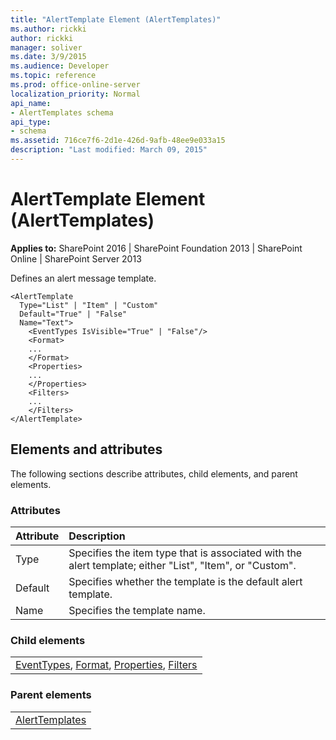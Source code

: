 ```yaml
---
title: "AlertTemplate Element (AlertTemplates)"
ms.author: rickki
author: rickki
manager: soliver
ms.date: 3/9/2015
ms.audience: Developer
ms.topic: reference
ms.prod: office-online-server
localization_priority: Normal
api_name:
- AlertTemplates schema
api_type:
- schema
ms.assetid: 716ce7f6-2d1e-426d-9afb-48ee9e033a15
description: "Last modified: March 09, 2015"
---
```


# AlertTemplate Element (AlertTemplates)

 
  
 **Applies to:** SharePoint 2016 | SharePoint Foundation 2013 | SharePoint Online | SharePoint Server 2013
  
Defines an alert message template.
  
```
<AlertTemplate
  Type="List" | "Item" | "Custom"
  Default="True" | "False"
  Name="Text">
    <EventTypes IsVisible="True" | "False"/>
    <Format>
    ...
    </Format>
    <Properties>
    ...
    </Properties>
    <Filters>
    ...
    </Filters>
</AlertTemplate>
```

## Elements and attributes

The following sections describe attributes, child elements, and parent elements.

### Attributes

|**Attribute**|**Description**|
|:-----|:-----|
|Type  <br/> |Specifies the item type that is associated with the alert template; either "List", "Item", or "Custom".  <br/> |
|Default  <br/> |Specifies whether the template is the default alert template.  <br/> |
|Name  <br/> |Specifies the template name.  <br/> |
   
### Child elements

||
|:-----|
|[EventTypes](eventtypes-element-alerttemplates.md), [Format](format-element-alerttemplates.md), [Properties](properties-element-alerttemplates.md), [Filters](filters-element-alerttemplates.md)|
   
### Parent elements

||
|:-----|
|[AlertTemplates](alerttemplates-element-alerttemplates.md)|
   

